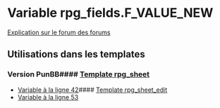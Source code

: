 # Variable rpg_fields.F_VALUE_NEW
[Explication sur le forum des forums](http://forum.forumactif.com/t294113-listing-des-variables#rpg_fields.F_VALUE_NEW)
## Utilisations dans les templates
### Version PunBB#### [Template rpg_sheet](punbb/rpg_sheet.md)
* [Variable à la ligne 42](../punbb/rpg_sheet.tpl#L42)#### [Template rpg_sheet_edit](punbb/rpg_sheet_edit.md)
* [Variable à la ligne 53](../punbb/rpg_sheet_edit.tpl#L53)
